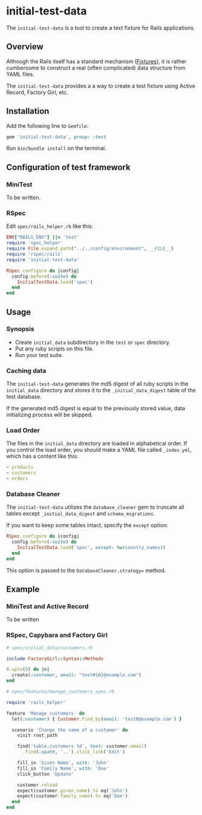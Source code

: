 initial-test-data
=================

The `initial-test-data` is a tool to create a text fixture for Rails applications.

Overview
--------

Although the Rails itself has a standard mechanism
([Fixtures](http://api.rubyonrails.org/classes/ActiveRecord/FixtureSet.html)),
it is rather cumbersome to construct a real (often complicated) data structure
from YAML files.

The `initial-test-data` provides a a way to create a test fixture using Active Record, Factory Girl, etc.

Installation
------------

Add the following line to `Gemfile`:

```ruby
gem 'initial-test-data', group: :test
```

Run `bin/bundle install` on the terminal.

Configuration of test framework
-------------------------------

### MiniTest

To be written.

### RSpec

Edit `spec/rails_helper.rb` like this:

```ruby
ENV["RAILS_ENV"] ||= 'test'
require 'spec_helper'
require File.expand_path("../../config/environment", __FILE__)
require 'rspec/rails'
require 'initial-test-data'

RSpec.configure do |config|
  config.before(:suite) do
    InitialTestData.load('spec')
  end
end
```

Usage
-----

### Synopsis

* Create `initial_data` subdirectory in the `test` or `spec` directory.
* Put any ruby scripts on this file.
* Run your test suite.

### Caching data

The `initial-test-data` generates the md5 digest of all ruby scripts in
the `initial_data` directory and stores it to the `_initial_data_digest`
table of the test database.

If the generated md5 digest is equal to the previously stored value,
data initializing process will be skipped.

### Load Order

The files in the `initial_data` directory are loaded in alphabetical order.
If you control the load order, you should make a YAML file called `_index.yml`,
which has a content like this:

```yaml
- products
- customers
- orders
```

### Database Cleaner

The `initial-test-data` utilizes the `database_cleaner` gem to truncate
all tables except `_initial_data_digest` and `schema_migrations`.

If you want to keep some tables intact, specify the `except` option:

```ruby
RSpec.configure do |config|
  config.before(:suite) do
    InitialTestData.load('spec', except: %w(country_names))
  end
end
```

This option is passed to the `DatabaseCleaner.strategy=` method.

Example
-------

### MiniTest and Active Record

To be written

### RSpec, Capybara and Factory Girl

```ruby
# spec/initial_data/customers.rb

include FactoryGirl::Syntax::Methods

0.upto(9) do |n|
  create(:customer, email: "test#{n}@example.com")
end

# spec/features/manage_customers_spec.rb

require 'rails_helper'

feature 'Manage customers' do
  let(:customer) { Customer.find_by(email: 'test0@example.com') }

  scenario 'Change the name of a customer' do
    visit root_path

    find('table.customers td', text: customer.email)
      .find(:xpath, '..').click_link('Edit')

    fill_in 'Given Name', with: 'John'
    fill_in 'Family Name', with: 'Doe'
    click_button 'Update'

    customer.reload
    expect(customer.given_name).to eq('John')
    expect(customer.family_name).to eq('Doe')
  end
end
```
